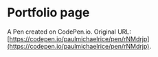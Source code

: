 # Portfolio page

A Pen created on CodePen.io. Original URL: [https://codepen.io/paulmichaelrice/pen/rNMdrjp](https://codepen.io/paulmichaelrice/pen/rNMdrjp).



